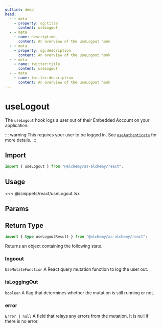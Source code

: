 ```yaml
---
outline: deep
head:
  - - meta
    - property: og:title
      content: useLogout
  - - meta
    - name: description
      content: An overview of the useLogout hook
  - - meta
    - property: og:description
      content: An overview of the useLogout hook
  - - meta
    - name: twitter:title
      content: useLogout
  - - meta
    - name: twitter:description
      content: An overview of the useLogout hook
---
```


# useLogout

The `useLogout` hook logs a user out of their Embedded Account on your application.

::: warning
This requires your user to be logged in. See [`useAuthenticate`](/react/useAuthenticate) for more details.
:::

## Import

```ts
import { useLogout } from "@alchemy/aa-alchemy/react";
```

## Usage

<<< @/snippets/react/useLogout.tsx

## Params

<!--@include: ./BaseHookMutationArgs.md-->

## Return Type

```ts
import { type useLogoutResult } from "@alchemy/aa-alchemy/react";
```

Returns an object containing the following state.

### logoout

`UseMutateFunction`
A React query mutation function to log the user out.

### isLoggingOut

`boolean`
A flag that determines whether the mutation is still running or not.

### error

`Error | null`
A field that relays any errors from the mutation. It is null if there is no error.
